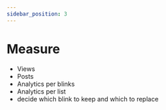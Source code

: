 ```yaml
---
sidebar_position: 3
---
```


# Measure

- Views
- Posts
- Analytics per blinks
- Analytics per list
- decide which blink to keep and which to replace
